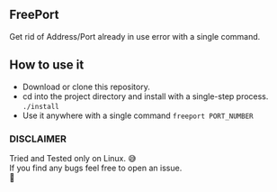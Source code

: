 ## FreePort

Get rid of Address/Port already in use error with a single command.



## How to use it
* Download or clone this repository.
* cd into the project directory and  install with a single-step process.
```./install```
* Use it anywhere with a single command
```freeport PORT_NUMBER```

### DISCLAIMER
Tried and Tested only on Linux. 😅  
If you find any bugs feel free to open an issue.  
🤘

